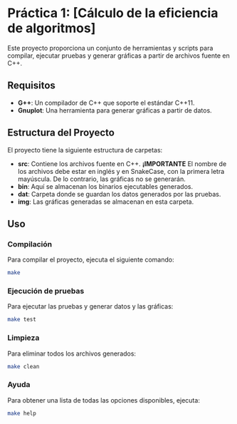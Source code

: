 # Práctica 1: [Cálculo de la eficiencia de algoritmos]

Este proyecto proporciona un conjunto de herramientas y scripts para compilar, ejecutar pruebas y generar gráficas a partir de archivos fuente en C++.

## Requisitos

- **G++**: Un compilador de C++ que soporte el estándar C++11.
- **Gnuplot**: Una herramienta para generar gráficas a partir de datos.

## Estructura del Proyecto

El proyecto tiene la siguiente estructura de carpetas:

- **src**: Contiene los archivos fuente en C++. **¡IMPORTANTE** El nombre de los archivos debe estar en inglés y en SnakeCase, con la primera letra mayúscula. De lo contrario, las gráficas no se generarán.
- **bin**: Aquí se almacenan los binarios ejecutables generados.
- **dat**: Carpeta donde se guardan los datos generados por las pruebas.
- **img**: Las gráficas generadas se almacenan en esta carpeta.

## Uso

### Compilación

Para compilar el proyecto, ejecuta el siguiente comando:

```bash
make
```

### Ejecución de pruebas
Para ejecutar las pruebas y generar datos y las gráficas:

```bash
make test
```

### Limpieza
Para eliminar todos los archivos generados:
```bash
make clean
```
### Ayuda
Para obtener una lista de todas las opciones disponibles, ejecuta:
```bash
make help
```
